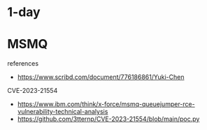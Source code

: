 # 1-day

# MSMQ 

references
- https://www.scribd.com/document/776186861/Yuki-Chen

CVE-2023-21554
- https://www.ibm.com/think/x-force/msmq-queuejumper-rce-vulnerability-technical-analysis
- https://github.com/3tternp/CVE-2023-21554/blob/main/poc.py


